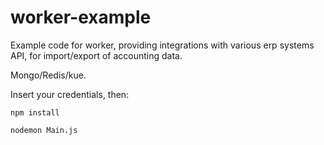 # worker-example

Example code for worker, providing integrations with various erp systems API, for import/export of accounting data.

Mongo/Redis/kue.

Insert your credentials, then:

`npm install`

`nodemon Main.js`
